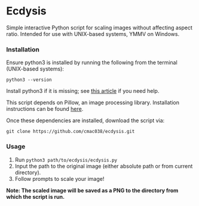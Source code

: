 # Ecdysis

Simple interactive Python script for scaling images without affecting aspect ratio.
Intended for use with UNIX-based systems, YMMV on Windows.

### Installation

Ensure python3 is installed by running the following from the terminal (UNIX-based systems):

```
python3 --version
```

Install python3 if it is missing; see [this article](https://realpython.com/installing-python/) if you need help.

This script depends on Pillow, an image processing library. Installation instructions can be found [here](https://pillow.readthedocs.io/en/latest/installation/basic-installation.html).

Once these dependencies are installed, download the script via: 

```
git clone https://github.com/cmac038/ecdysis.git
```

### Usage

1. Run `python3 path/to/ecdysis/ecdysis.py`
2. Input the path to the original image (either absolute path or from current directory).
3. Follow prompts to scale your image!

**Note: The scaled image will be saved as a PNG to the directory from which the script is run.**

